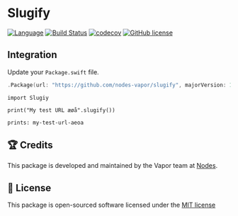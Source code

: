 # Slugify
[![Language](https://img.shields.io/badge/Swift-3-brightgreen.svg)](http://swift.org)
[![Build Status](https://travis-ci.org/nodes-vapor/slugify.svg?branch=master)](https://travis-ci.org/nodes-vapor/slugify)
[![codecov](https://codecov.io/gh/nodes-vapor/slugify/branch/master/graph/badge.svg)](https://codecov.io/gh/nodes-vapor/slugify)
[![GitHub license](https://img.shields.io/badge/license-MIT-blue.svg)](https://raw.githubusercontent.com/nodes-vapor/slugify/master/LICENSE)

## Integration
Update your `Package.swift` file.
```swift
.Package(url: "https://github.com/nodes-vapor/slugify", majorVersion: 1)
```

```
import Slugiy
```

```
print("My test URL æøå".slugify())

prints: my-test-url-aeoa
```

## 🏆 Credits
This package is developed and maintained by the Vapor team at [Nodes](https://www.nodes.dk).

## 📄 License
This package is open-sourced software licensed under the [MIT license](http://opensource.org/licenses/MIT)

